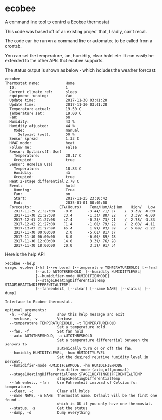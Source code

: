 # ecobee
A command line tool to control a Ecobee thermostat

This code was based off of an existing project that, I sadly, can't recall.

The code can be run on a command line or automated to be called from a crontab.

You can set the temperature, fan, humidity, clear hold, etc. It can easily be extended to the other APIs that ecobee supports.

The status output is shown as below - which includes the weather forecast:

    >ecobee       
    Thermostat name:            Home
      ID:                       1
      Current climate ref:      sleep
      Equipment running:        fan
      Update time:              2017-11-30 03:01:20
      Update time:              2017-11-30 03:01:20
      Temperature actual:       19.50 C
      Temperature set:          19.00 C
      Fan:                      on
      Humidity:                 43 %
      Humidity adjusted:        44 %
        Mode:                   manual
          Setpoint (set):       50 %
      Sensor spread             1.33 C
      HVAC mode:                heat
      Follow me:                False
      Sensor: Upstairs(In Use)
        Temperature:            20.17 C
        Occupied:               true
      Sensor: Home(In Use)
        Temperature:            18.83 C
        Humidity:               43
        Occupied:               true
      Heat 2-stage differential:2.78 C
      Event:                    hold
        Running:                True
        Fan:                    on
        Start:                  2017-11-25 23:10:42
        End:                    2035-01-01 00:00:00
      Forecasts:             ETA(Hours)    Temp/Hum/AdjHum    High/   Low
        2017-11-29 21:27:08    -0.6       -3.44/ 71/ 17    /  3.39/ -6.00
        2017-11-30 21:27:08    23.4       -1.33/ 80/ 22    /  3.39/ -6.00
        2017-12-01 21:27:08    47.4       -0.28/ 73/ 21    /  2.78/ -3.33
        2017-12-02 21:27:08    71.4       -1.06/ 79/ 22    /  2.00/ -4.11
        2017-12-03 21:27:08    95.4        1.89/ 82/ 28    /  5.00/ -1.22
        2017-11-30 00:00:00     2.0       -5.61/ 81/ 17    
        2017-11-30 06:00:00     8.0       -6.00/ 89/ 18    
        2017-11-30 12:00:00    14.0        3.39/ 76/ 28    
        2017-11-30 18:00:00    20.0        3.39/ 91/ 34    

Here is the help API

    >ecobee --help
    usage: ecobee [-h] [--verbose] [--temperature TEMPERATUREHOLD] [--fan]
                  [--auto AUTOTHRESHOLD] [--humidity HUMIDITYLEVEL]
                  [--humidifier-mode HUMIDIFIERMODE]
                  [--stage1HeatingDifferentialTemp STAGE1HEATINGDIFFERENTIALTEMP]
                  [--fahrenheit] [--clear] [--name NAME] [--status] [--dump]
    
    Interface to Ecobee thermostat.
    
    optional arguments:
      -h, --help            show this help message and exit
      --verbose, -v         Verbose
      --temperature TEMPERATUREHOLD, -t TEMPERATUREHOLD
                            Set a temperature hold.
      --fan, -f             Set fan hold
      --auto AUTOTHRESHOLD, -a AUTOTHRESHOLD
                            Set a temperature differential between the sensors to
                            automically turn on or off the fan.
      --humidity HUMIDITYLEVEL, -hum HUMIDITYLEVEL
                            Set the desired relative humidity level in percent.
      --humidifier-mode HUMIDIFIERMODE, -hm HUMIDIFIERMODE
                            Humidifier mode (auto,off,manual)
      --stage1HeatingDifferentialTemp STAGE1HEATINGDIFFERENTIALTEMP
                            stage1HeatingDifferentialTemp
      --fahrenheit, -fah    Use Fahrenheit instead of Celcius for temperatures
      --clear, -c           Clear all holds
      --name NAME, -n NAME  Thermostat name. Default will be the first one found -
                            which is OK if you only have one thermostat.
      --status, -s          Get the status
      --dump, -d            Dump everything
